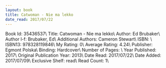 ```yaml
---
layout: book
title: Catwoman - Nie ma lekko
date_read: 2017/07/22
---
```


Book Id: 35436537\ 
Title: Catwoman - Nie ma lekko\ 
Author: Ed Brubaker\ 
Author l-f: Brubaker, Ed\ 
Additional Authors: Cameron Stewart\ 
ISBN: \ 
ISBN13: 978328119846\ 
My Rating: 0\ 
Average Rating: 4.24\ 
Publisher: Egmont Polska\ 
Binding: Hardcover\ 
Number of Pages: \ 
Year Published: 2017\ 
Original Publication Year: 2013\ 
Date Read: 2017/07/22\ 
Date Added: 2017/07/09\ 
Exclusive Shelf: read\ 
Read Count: 1\ 

